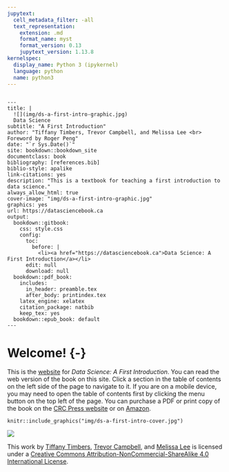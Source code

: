 ```yaml
---
jupytext:
  cell_metadata_filter: -all
  text_representation:
    extension: .md
    format_name: myst
    format_version: 0.13
    jupytext_version: 1.13.8
kernelspec:
  display_name: Python 3 (ipykernel)
  language: python
  name: python3
---
```



```{raw-cell}

---
title: |
  ![](img/ds-a-first-intro-graphic.jpg)  
  Data Science
subtitle: "A First Introduction"
author: "Tiffany Timbers, Trevor Campbell, and Melissa Lee <br> Foreword by Roger Peng"
date: "`r Sys.Date()`"
site: bookdown::bookdown_site
documentclass: book
bibliography: [references.bib]
biblio-style: apalike
link-citations: yes
description: "This is a textbook for teaching a first introduction to data science."
always_allow_html: true
cover-image: "img/ds-a-first-intro-graphic.jpg"
graphics: yes
url: https://datasciencebook.ca
output:
  bookdown::gitbook:
    css: style.css
    config:
      toc:
        before: |
          <li><a href="https://datasciencebook.ca">Data Science: A First Introduction</a></li>
      edit: null
      download: null
  bookdown::pdf_book:
    includes:
      in_header: preamble.tex
      after_body: printindex.tex
    latex_engine: xelatex
    citation_package: natbib
    keep_tex: yes
  bookdown::epub_book: default
---
```

# Welcome! {-}

This is the [website](https://datasciencebook.ca/) for *Data Science: A First Introduction*. 
You can read the web version of the book on this site. Click a section in the table of contents
on the left side of the page to navigate to it. If you are on a mobile device,
you may need to open the table of contents first by clicking the menu button on 
the top left of the page.
You can purchase a PDF or print copy of the book 
on the [CRC Press website](https://www.routledge.com/Data-Science-A-First-Introduction/Timbers-Campbell-Lee/p/book/9780367524685) or on [Amazon](https://www.amazon.com/Data-Science-First-Introduction-Chapman/dp/0367532174/ref=sr_[…]qid=1644637450&sprefix=data+science+timber%2Caps%2C166&sr=8-1).

```{r bookcover, echo = FALSE, fig.retina = 2, out.width = "45%"}
knitr::include_graphics("img/ds-a-first-intro-cover.jpg")
```

<img src="https://i.creativecommons.org/l/by-nc-sa/4.0/88x31.png">

This work by [Tiffany Timbers](https://www.tiffanytimbers.com/), [Trevor Campbell](https://trevorcampbell.me/), 
and [Melissa Lee](https://www.stat.ubc.ca/users/melissa-lee) is licensed under 
a [Creative Commons Attribution-NonCommercial-ShareAlike 4.0 International License](http://creativecommons.org/licenses/by-nc-sa/4.0/).

```{r foreward, child="foreword-text.Rmd"}
```

```{r preface, child="preface-text.Rmd"}
```

```{r acknowledgements, child="acknowledgements.Rmd"}
```
